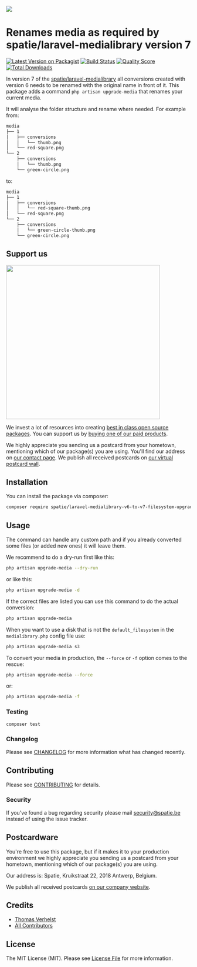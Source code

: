
[<img src="https://github-ads.s3.eu-central-1.amazonaws.com/support-ukraine.svg?t=1" />](https://supportukrainenow.org)

# Renames media as required by spatie/laravel-medialibrary version 7 

[![Latest Version on Packagist](https://img.shields.io/packagist/v/spatie/laravel-medialibrary-v6-to-v7-filesystem-upgrade.svg?style=flat-square)](https://packagist.org/packages/spatie/laravel-medialibrary-v6-to-v7-filesystem-upgrade)
[![Build Status](https://img.shields.io/travis/spatie/laravel-medialibrary-v6-to-v7-filesystem-upgrade/master.svg?style=flat-square)](https://travis-ci.org/spatie/laravel-medialibrary-v6-to-v7-filesystem-upgrade)
[![Quality Score](https://img.shields.io/scrutinizer/g/spatie/laravel-medialibrary-v6-to-v7-filesystem-upgrade.svg?style=flat-square)](https://scrutinizer-ci.com/g/spatie/laravel-medialibrary-v6-to-v7-filesystem-upgrade)
[![Total Downloads](https://img.shields.io/packagist/dt/spatie/laravel-medialibrary-v6-to-v7-filesystem-upgrade.svg?style=flat-square)](https://packagist.org/packages/spatie/laravel-medialibrary-v6-to-v7-filesystem-upgrade)

In version 7 of the [spatie/laravel-medialibrary](https://github.com/spatie/laravel-medialibrary) all conversions created with version 6 needs to be renamed with the original name in front of it.
This package adds a command `php artisan upgrade-media` that renames your current media.

It will analyse the folder structure and rename where needed.
For example from:

```bash
media 
├── 1
│   ├── conversions
│   │   └── thumb.png
│   └── red-square.png
└── 2
    ├── conversions
    │   └── thumb.png
    └── green-circle.png
```

to:

```bash
media 
├── 1
│   ├── conversions
│   │   └── red-square-thumb.png
│   └── red-square.png
└── 2
    ├── conversions
    │   └── green-circle-thumb.png
    └── green-circle.png
```

## Support us

[<img src="https://github-ads.s3.eu-central-1.amazonaws.com/laravel-medialibrary-v6-to-v7-filesystem-upgrade.jpg?t=1" width="419px" />](https://spatie.be/github-ad-click/laravel-medialibrary-v6-to-v7-filesystem-upgrade)

We invest a lot of resources into creating [best in class open source packages](https://spatie.be/open-source). You can support us by [buying one of our paid products](https://spatie.be/open-source/support-us).

We highly appreciate you sending us a postcard from your hometown, mentioning which of our package(s) you are using. You'll find our address on [our contact page](https://spatie.be/about-us). We publish all received postcards on [our virtual postcard wall](https://spatie.be/open-source/postcards).

## Installation

You can install the package via composer:

```bash
composer require spatie/laravel-medialibrary-v6-to-v7-filesystem-upgrade
```

## Usage

The command can handle any custom path and if you already converted some files (or added new ones) it will leave them.

We recommend to do a dry-run first like this:

``` bash
php artisan upgrade-media --dry-run
```

or like this:

``` bash
php artisan upgrade-media -d
```

If the correct files are listed you can use this command to do the actual conversion:

``` bash
php artisan upgrade-media
```

When you want to use a disk that is not the `default_filesystem` in the `medialibrary.php` config file use:

``` bash
php artisan upgrade-media s3
```

To convert your media in production, the `--force` or `-f` option comes to the rescue:

``` bash
php artisan upgrade-media --force
```

or:

``` bash
php artisan upgrade-media -f
```

### Testing

``` bash
composer test
```

### Changelog

Please see [CHANGELOG](CHANGELOG.md) for more information what has changed recently.

## Contributing

Please see [CONTRIBUTING](CONTRIBUTING.md) for details.

### Security

If you've found a bug regarding security please mail [security@spatie.be](mailto:security@spatie.be) instead of using the issue tracker.

## Postcardware

You're free to use this package, but if it makes it to your production environment we highly appreciate you sending us a postcard from your hometown, mentioning which of our package(s) you are using.

Our address is: Spatie, Kruikstraat 22, 2018 Antwerp, Belgium.

We publish all received postcards [on our company website](https://spatie.be/en/opensource/postcards).

## Credits

- [Thomas Verhelst](https://github.com/TVke)
- [All Contributors](../../contributors)

## License

The MIT License (MIT). Please see [License File](LICENSE.md) for more information.
